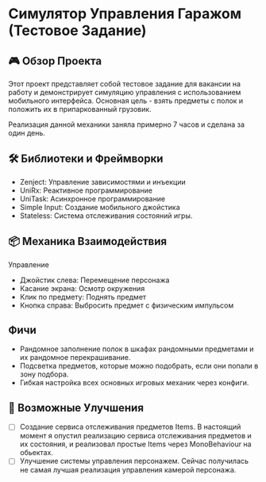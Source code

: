 # Симулятор Управления Гаражом (Тестовое Задание) #

## 🎮 Обзор Проекта ## 
Этот проект представляет собой тестовое задание для вакансии на работу и демонстрирует симуляцию управления с использованием мобильного интерфейса. 
Основная цель - взять предметы с полок и положить их в припаркованный грузовик.

Реализация данной механики заняла примерно 7 часов и сделана за один день. 

## 🛠 Библиотеки и Фреймворки ## 
- Zenject: Управление зависимостями и инъекции
- UniRx: Реактивное программирование
- UniTask: Асинхронное программирование
- Simple Input: Создание мобильного джойстика
- Stateless: Система отслеживания состояний игры.

## 📦 Механика Взаимодействия ## 
Управление
- Джойстик слева: Перемещение персонажа
- Касание экрана: Осмотр окружения
- Клик по предмету: Поднять предмет
- Кнопка справа: Выбросить предмет с физическим импульсом

## Фичи ## 
- Рандомное заполнение полок в шкафах рандомными предметами и их рандомное перекрашивание.
- Подсветка предметов, которые можно подобрать, если они попали в зону подбора.
- Гибкая настройка всех основных игровых механик через конфиги.

##  🚧 Возможные Улучшения ## 
- [ ] Создание сервиса отслеживания предметов Items. В настоящий момент я опустил реализацию сервиса отслеживания предметов и их состояния, и реализовал простые Items через MonoBehaviour на обьектах.
- [ ] Улучшение системы управления персонажем. Сейчас получилась не самая лучшая реализация управления камерой персонажа. 
